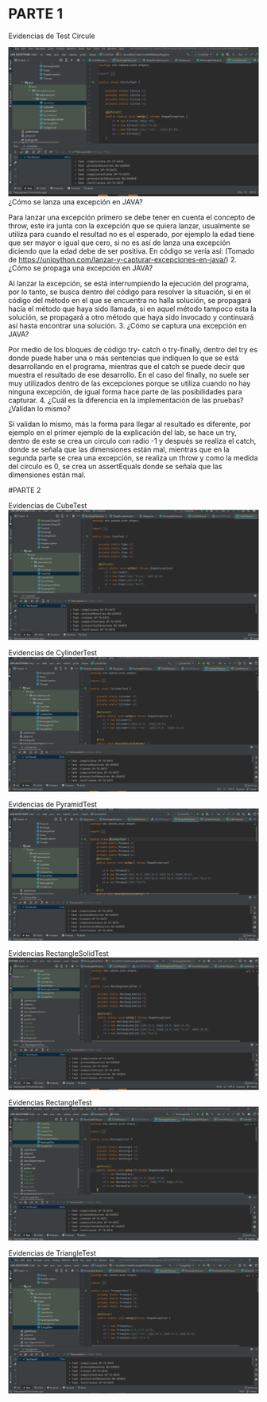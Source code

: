 # PARTE 1
Evidencias de Test Circule

![img.png](img.png)
¿Cómo se lanza una excepción en JAVA? 

Para lanzar una excepción primero se debe tener en cuenta el concepto de throw, este ira junta con la excepción que se quiera lanzar, usualmente se utiliza para cuando el resultad no es el esperado, por ejemplo la edad tiene que ser mayor o igual que cero, si no es así de lanza una excepción diciendo que la edad debe de ser positiva. En código se vería así: (Tomado de https://unipython.com/lanzar-y-capturar-excepciones-en-java/)
2.	¿Cómo se propaga una excepción en JAVA? 
      
Al lanzar la excepción, se está interrumpiendo la ejecución del programa, por lo tanto, se busca dentro del código para resolver la situación, si en el código del método en el que se encuentra no halla solución, se propagará hacía el método que haya sido llamada, si en aquel método tampoco esta la solución, se propagará a otro método que haya sido invocado y continuará así hasta encontrar una solución.
3.	¿Cómo se captura una excepción en JAVA?
      
Por medio de los bloques de código try- catch o try-finally, dentro del try es donde puede haber una o más sentencias que indiquen lo que se está desarrollando en el programa, mientras que el catch se puede decir que muestra el resultado de ese desarrollo. En el caso del finally, no suele ser muy utilizados dentro de las excepciones porque se utiliza cuando no hay ninguna excepción, de igual forma hace parte de las posibilidades para capturar.
4.	¿Cuál es la diferencia en la implementación de las pruebas? ¿Validan lo mismo? 
      
Si validan lo mismo, más la forma para llegar al resultado es diferente, por ejemplo en el primer ejemplo de la explicación del lab, se hace un try, dentro de este se crea un circulo con radio -1 y después se realiza el catch, donde se señala que las dimensiones están mal, mientras que en la segunda parte se crea una excepción, se realiza un throw y como la medida del circulo es 0, se crea un assertEquals donde se señala que las dimensiones están mal.
 
#PARTE 2

Evidencias de CubeTest
![img_1.png](img_1.png)

Evidencias de CylinderTest
![img_2.png](img_2.png)

Evidencias de PyramidTest
![img_3.png](img_3.png)

Evidencias RectangleSolidTest
![img_4.png](img_4.png)

Evidencias RectangleTest
![img_5.png](img_5.png)

Evidencias de TriangleTest
![img_6.png](img_6.png)